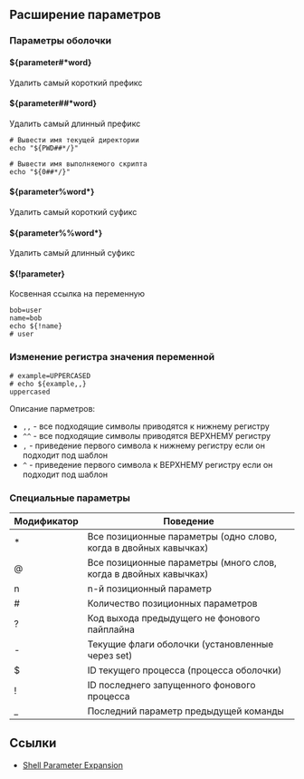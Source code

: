 ## Расширение параметров

### Параметры оболочки

#### ${parameter#*word}
Удалить самый короткий префикс

#### ${parameter##*word}
Удалить самый длинный префикс 

```shell
# Вывести имя текущей директории
echo "${PWD##*/}"

# Вывести имя выполняемого скрипта
echo "${0##*/}"
```

#### ${parameter%word*}
Удалить самый короткий суфикс

#### ${parameter%%word*}
Удалить самый длинный суфикс

#### ${!parameter}
Косвенная ссылка на переменную

```shell
bob=user
name=bob
echo ${!name}
# user
```

### Изменение регистра значения переменной

```
# example=UPPERCASED
# echo ${example,,}
uppercased
```

Описание парметров:

- `,,` - все подходящие символы приводятся к нижнему регистру
- `^^` - все подходящие символы приводятся ВЕРХНЕМУ регистру
- `,` - приведение первого символа к нижнему регистру если он подходит под шаблон
- `^` - приведение первого символа к ВЕРХНЕМУ регистру если он подходит под шаблон


### Cпециальные параметры

| Модификатор | Поведение |
| - | - |
| * | Все позиционные параметры (одно слово, когда в двойных кавычках) |
| @ | Все позиционные параметры (много слов, когда в двойных кавычках) |
| n | n-й позиционный параметр |
| # | Количество позиционных параметров |
| ? | Код выхода предыдущего не фонового пайплайна |
| - | Текущие флаги оболочки (установленные через set) |
| $ | ID текущего процесса (процесса оболочки) |
| ! | ID последнего запущенного фонового процесса  |
| _ | Последний параметр предыдущей команды |

## Ссылки
* [Shell Parameter Expansion](https://www.gnu.org/software/bash/manual/html_node/Shell-Parameter-Expansion.html)
